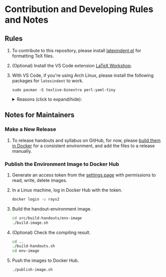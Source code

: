 # Contribution and Developing Rules and Notes

## Rules

1.  To contribute to this repository, please install [latexindent.pl](https://github.com/cmhughes/latexindent.pl) for formatting TeX files.

1.  (Optional) Install the VS Code extension [LaTeX Workshop](https://marketplace.visualstudio.com/items?itemName=James-Yu.latex-workshop).

1.  With VS Code, if you're using Arch Linux, please install the following packages for `latexindent` to work.

        sudo pacman -S texlive-binextra perl-yaml-tiny

    <details>
    <summary>Reasons (click to expand/hide):</summary>

    `texlive-binextra` provides `latexindent` and allows VS Code to access `latexmk` command that LaTeX Workshop requires. (References: [ref.1](https://stackoverflow.com/a/76565246), [ref.2](https://archlinux.org/news/tex-live-package-reorganization/))

    `perl-yaml-tiny` provides the `YAML::Tiny` module that `latexindent` required. ([Reference](https://stackoverflow.com/a/59784628))
    </details>

## Notes for Maintainers

### Make a New Release

1.  To release handouts and syllabus on GitHub, for now, please [build them in Docker](#docker-handout) for a consistent environment, and add the files to a release manually.

### Publish the Environment Image to Docker Hub

1.  Generate an access token from the [settings page](https://hub.docker.com/settings/security) with permissions to read, write, delete images.

1.  In a Linux machine, log in Docker Hub with the token.

    ```bash
    docker login -u rays2
    ```

1.  Build the handout-environment image.

    ```bash
    cd src/build-handouts/env-image
    ./build-image.sh
    ```

1.  (Optional) Check the compiling result.

    ```bash
    cd ..
    ./build-handouts.sh
    cd env-image
    ```

1.  Push the images to Docker Hub.

    ```bash
    ./publish-image.sh
    ```
